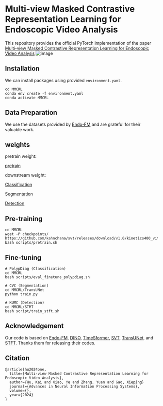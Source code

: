 # Multi-view Masked Contrastive Representation Learning for Endoscopic Video Analysis
This repository provides the official PyTorch implementation of the paper [Multi-view Masked Contrastive Representation Learning for Endoscopic Video Analysis]()
![image](https://github.com/MLMIP/MMCRL/blob/main/img/MMCRL.png)

## Installation
We can install packages using provided `environment.yaml`.

```shell
cd MMCRL
conda env create -f environment.yaml
conda activate MMCRL
```

## Data Preparation
We use the datasets provided by [Endo-FM](https://github.com/med-air/Endo-FM) and are grateful for their valuable work.

## weights
pretrain weight:

[pretrain]()

downstream weight:

[Classification](https://pan.baidu.com/s/1Wki0mUwxRfyT9ZOg7Ju_5Q?pwd=4yvd)

[Segmentation](https://pan.baidu.com/s/1qrSVpMcdeCk7T-lHO7LvEA?pwd=tymi)

[Detection](https://pan.baidu.com/s/164hNkuOGVXHs_8HEt-wHQQ?pwd=rpn4)

## Pre-training
```shell
cd MMCRL
wget -P checkpoints/ https://github.com/kahnchana/svt/releases/download/v1.0/kinetics400_vitb_ssl.pth
bash scripts/pretrain.sh
```

## Fine-tuning
```shell
# PolypDiag (Classification)
cd MMCRL
bash scripts/eval_finetune_polypdiag.sh

# CVC (Segmentation)
cd MMCRL/TransUNet
python train.py

# KUMC (Detection)
cd MMCRL/STMT
bash script/train_stft.sh
```

## Acknowledgement
Our code is based on [Endo-FM](https://github.com/med-air/Endo-FM), [DINO](https://github.com/facebookresearch/dino), [TimeSformer](https://github.com/facebookresearch/TimeSformer), [SVT](https://github.com/kahnchana/svt), [TransUNet](https://github.com/Beckschen/TransUNet), and [STFT](https://github.com/lingyunwu14/STFT). Thanks them for releasing their codes.


## Citation
```
@article{hu2024one,
  title={Multi-view Masked Contrastive Representation Learning for Endoscopic Video Analysis},
  author={Hu, Kai and Xiao, Ye and Zhang, Yuan and Gao, Xieping}
  journal={Advances in Neural Information Processing Systems},
  volume={},
  year={2024}
}
```
